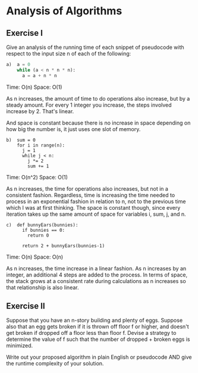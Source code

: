 # Analysis of Algorithms

## Exercise I

Give an analysis of the running time of each snippet of
pseudocode with respect to the input size n of each of the following:

```python
a)  a = 0
    while (a < n * n * n):
      a = a + n * n
```
Time: O(n)
Space: O(1)

As n increases, the amount of time to do operations also increase, but by a steady amount. For every 1 integer you increase, the steps involved increase by 2. That's linear.

And space is constant because there is no increase in space depending on how big the number is, it just uses one slot of memory.

```
b)  sum = 0
    for i in range(n):
      j = 1
      while j < n:
        j *= 2
        sum += 1
```
Time: O(n^2)
Space: O(1)

As n increases, the time for operations also increases, but not in a consistent fashion. Regardless, time is increasing the time needed to process in an exponential fashion in relation to n, not to the previous time which I was at first thinking. The space is constant though, since every iteration takes up the same amount of space for variables i, sum, j, and n.


```
c)  def bunnyEars(bunnies):
      if bunnies == 0:
        return 0

      return 2 + bunnyEars(bunnies-1)
```
Time: O(n)
Space: O(n)

As n increases, the time increase in a linear fashion. As n increases by an integer, an additional 4 steps are added to the process. In terms of space, the stack grows at a consistent rate during calculations as n increases so that relationship is also linear.

## Exercise II

Suppose that you have an n-story building and plenty of eggs. Suppose also that an egg gets broken if it is thrown off floor f or higher, and doesn't get broken if dropped off a floor less than floor f. Devise a strategy to determine the value of f such that the number of dropped + broken eggs is minimized.

Write out your proposed algorithm in plain English or pseudocode AND give the runtime complexity of your solution.
